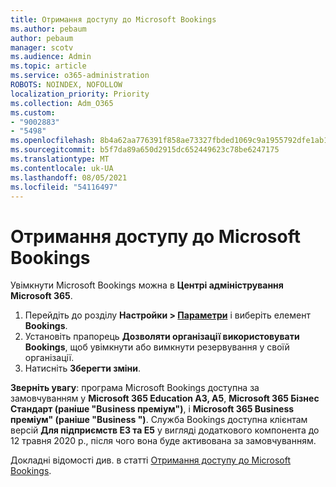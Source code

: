 ```yaml
---
title: Отримання доступу до Microsoft Bookings
ms.author: pebaum
author: pebaum
manager: scotv
ms.audience: Admin
ms.topic: article
ms.service: o365-administration
ROBOTS: NOINDEX, NOFOLLOW
localization_priority: Priority
ms.collection: Adm_O365
ms.custom:
- "9002883"
- "5498"
ms.openlocfilehash: 8b4a62aa776391f858ae73327fbded1069c9a1955792dfe1ab1e1f7384d2db3f
ms.sourcegitcommit: b5f7da89a650d2915dc652449623c78be6247175
ms.translationtype: MT
ms.contentlocale: uk-UA
ms.lasthandoff: 08/05/2021
ms.locfileid: "54116497"
---
```

# <a name="get-access-to-microsoft-bookings"></a>Отримання доступу до Microsoft Bookings

Увімкнути Microsoft Bookings можна в **Центрі адміністрування Microsoft 365**.

1. Перейдіть до розділу **Настройки > [Параметри](https://admin.microsoft.com/Adminportal/Home?source=applauncher#/Settings/Services)** і виберіть елемент **Bookings**.
2. Установіть прапорець **Дозволяти організації використовувати Bookings**, щоб увімкнути або вимкнути резервування у своїй організації.
3. Натисніть **Зберегти зміни**.

**Зверніть увагу**: програма Microsoft Bookings доступна за замовчуванням у **Microsoft 365 Education A3, A5**, **Microsoft 365 Бізнес Стандарт (раніше "Business преміум")**, і **Microsoft 365 Business преміум" (раніше "Business ")**. Служба Bookings доступна клієнтам версій **Для підприємств E3 та E5** у вигляді додаткового компонента до 12 травня 2020 р., після чого вона буде активована за замовчуванням.

Докладні відомості див. в статті [Отримання доступу до Microsoft Bookings](https://support.microsoft.com/en-us/office/get-access-to-microsoft-bookings-5382dc07-aaa5-45c9-8767-502333b214ce).
